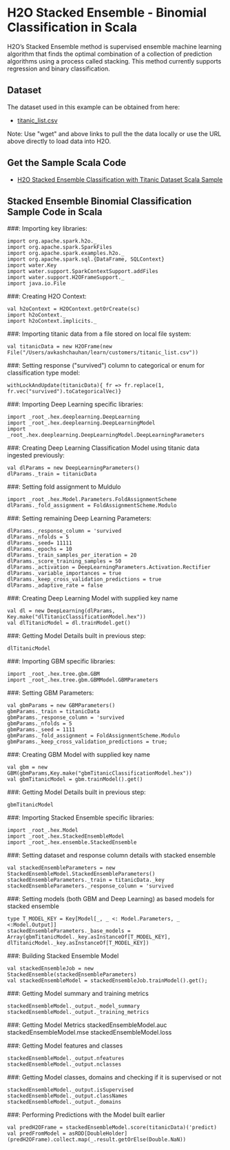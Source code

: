 # H2O Stacked Ensemble - Binomial Classification in Scala # 

H2O’s Stacked Ensemble method is supervised ensemble machine learning algorithm that finds the optimal combination of a collection of prediction algorithms using a process called stacking. This method currently supports regression and binary classification.

## Dataset ##
The dataset used in this example can be obtained from here:
 - [titanic_list.csv](https://raw.githubusercontent.com/Avkash/mldl/master/data/titanic_list.csv)

Note: Use "wget" and above links to pull the the data locally or use the URL above directly to load data into H2O.
  
## Get the Sample Scala Code ##
  - [H2O Stacked Ensemble Classification with Titanic Dataset Scala Sample](https://github.com/Avkash/mldl/blob/master/code/scala/H2O-StackedEnsemble-Titanic.scala)
  
## Stacked Ensemble Binomial Classification Sample Code in Scala ##

###: Importing key libraries:
```
import org.apache.spark.h2o._
import org.apache.spark.SparkFiles
import org.apache.spark.examples.h2o._
import org.apache.spark.sql.{DataFrame, SQLContext}
import water.Key
import water.support.SparkContextSupport.addFiles
import water.support.H2OFrameSupport._
import java.io.File
```

###: Creating H2O Context:
```
val h2oContext = H2OContext.getOrCreate(sc)
import h2oContext._
import h2oContext.implicits._
```


###: Importing titanic data from a file stored on local file system:
```
val titanicData = new H2OFrame(new File("/Users/avkashchauhan/learn/customers/titanic_list.csv"))
```

###: Setting response ("survived") column to categorical or enum for classification type model:
```
withLockAndUpdate(titanicData){ fr => fr.replace(1, fr.vec("survived").toCategoricalVec)}
```


###: Importing Deep Learning specific libraries:
```
import _root_.hex.deeplearning.DeepLearning
import _root_.hex.deeplearning.DeepLearningModel
import _root_.hex.deeplearning.DeepLearningModel.DeepLearningParameters
```


###: Creating Deep Learning Classification Model using titanic data ingested previously:
```
val dlParams = new DeepLearningParameters()
dlParams._train = titanicData
```

###: Setting fold assignment to Muldulo
```
import _root_.hex.Model.Parameters.FoldAssignmentScheme
dlParams._fold_assignment = FoldAssignmentScheme.Modulo
```

###: Setting remaining Deep Learning Parameters:
```
dlParams._response_column = 'survived
dlParams._nfolds = 5
dlParams._seed= 11111
dlParams._epochs = 10
dlParams._train_samples_per_iteration = 20
dlParams._score_training_samples = 50
dlParams._activation = DeepLearningParameters.Activation.Rectifier
dlParams._variable_importances = true
dlParams._keep_cross_validation_predictions = true
dlParams._adaptive_rate = false
```

###: Creating Deep Learning Model with supplied key name
```
val dl = new DeepLearning(dlParams, Key.make("dlTitanicClassificationModel.hex"))
val dlTitanicModel = dl.trainModel.get()
```

###: Getting Model Details built in previous step:
```
dlTitanicModel
```

###: Importing GBM specific libraries:
```
import _root_.hex.tree.gbm.GBM
import _root_.hex.tree.gbm.GBMModel.GBMParameters
```

###: Setting GBM Parameters:
```
val gbmParams = new GBMParameters()
gbmParams._train = titanicData
gbmParams._response_column = 'survived
gbmParams._nfolds = 5
gbmParams._seed = 1111
gbmParams._fold_assignment = FoldAssignmentScheme.Modulo
gbmParams._keep_cross_validation_predictions = true;
```

###: Creating GBM Model with supplied key name
```
val gbm = new GBM(gbmParams,Key.make("gbmTitanicClassificationModel.hex"))
val gbmTitanicModel = gbm.trainModel().get()
```

###: Getting Model Details built in previous step:
```
gbmTitanicModel
```

###: Importing Stacked Ensemble specific libraries:
```
import _root_.hex.Model
import _root_.hex.StackedEnsembleModel
import _root_.hex.ensemble.StackedEnsemble
```

###: Setting dataset and response column details with stacked ensemble
```
val stackedEnsembleParameters = new StackedEnsembleModel.StackedEnsembleParameters()
stackedEnsembleParameters._train = titanicData._key
stackedEnsembleParameters._response_column = 'survived
```

###: Setting models (both GBM and Deep Learning) as based models for stacked ensemble
```
type T_MODEL_KEY = Key[Model[_, _ <: Model.Parameters, _ <:Model.Output]]
stackedEnsembleParameters._base_models = Array(gbmTitanicModel._key.asInstanceOf[T_MODEL_KEY], dlTitanicModel._key.asInstanceOf[T_MODEL_KEY])
```

###: Building Stacked Ensemble Model
```
val stackedEnsembleJob = new StackedEnsemble(stackedEnsembleParameters)
val stackedEnsembleModel = stackedEnsembleJob.trainModel().get();
```

###: Getting Model summary and training metrics 
```
stackedEnsembleModel._output._model_summary
stackedEnsembleModel._output._training_metrics
```

###: Getting Model Metrics
stackedEnsembleModel.auc
stackedEnsembleModel.mse
stackedEnsembleModel.loss

###: Getting Model features and classes
```
stackedEnsembleModel._output.nfeatures
stackedEnsembleModel._output.nclasses
```

###: Getting Model classes, domains and checking if it is supervised or not
```
stackedEnsembleModel._output.isSupervised
stackedEnsembleModel._output.classNames
stackedEnsembleModel._output._domains
```

###: Performing Predictions with the Model built earlier
```
val predH2OFrame = stackedEnsembleModel.score(titanicData)('predict)
val predFromModel = asRDD[DoubleHolder](predH2OFrame).collect.map(_.result.getOrElse(Double.NaN))
```
